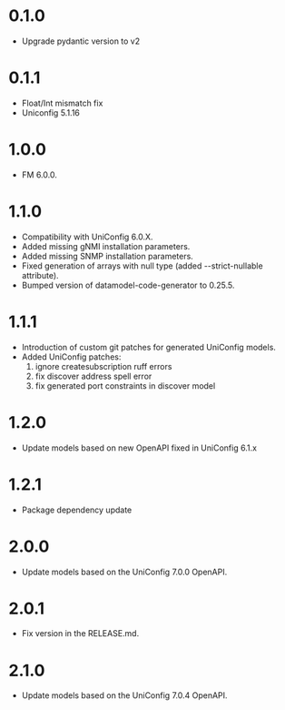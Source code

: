 # 0.1.0
- Upgrade pydantic version to v2

# 0.1.1
- Float/Int mismatch fix
- Uniconfig 5.1.16

# 1.0.0
- FM 6.0.0.

# 1.1.0
- Compatibility with UniConfig 6.0.X.
- Added missing gNMI installation parameters.
- Added missing SNMP installation parameters.
- Fixed generation of arrays with null type
  (added --strict-nullable attribute).
- Bumped version of datamodel-code-generator to 0.25.5.

# 1.1.1
- Introduction of custom git patches for generated UniConfig models.
- Added UniConfig patches:
  1. ignore createsubscription ruff errors
  2. fix discover address spell error
  3. fix generated port constraints in discover model

# 1.2.0
- Update models based on new OpenAPI fixed in UniConfig 6.1.x

# 1.2.1
- Package dependency update

# 2.0.0
- Update models based on the UniConfig 7.0.0 OpenAPI.

# 2.0.1
- Fix version in the RELEASE.md.

# 2.1.0
- Update models based on the UniConfig 7.0.4 OpenAPI.
